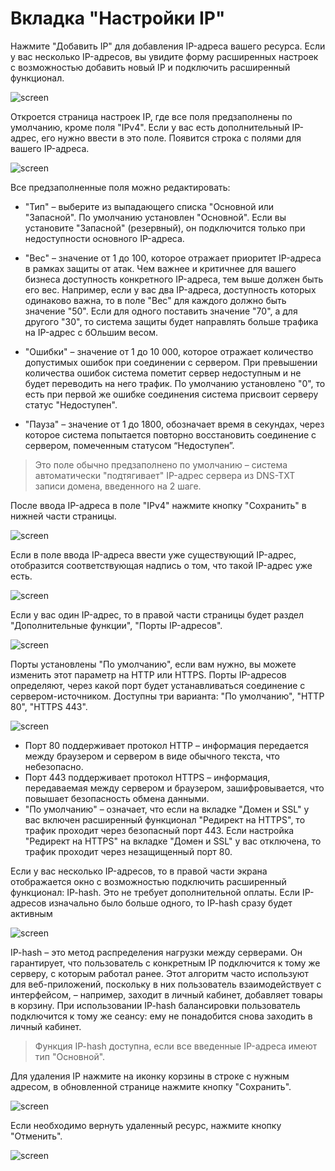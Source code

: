 # **Вкладка "Настройки IP"**
Нажмите "Добавить IP" для добавления IP-адреса вашего ресурса.
Если у вас несколько IP-адресов, вы увидите форму расширенных настроек с возможностью добавить новый IP и подключить расширенный функционал.

![screen]()

Откроется страница настроек IP, где все поля предзаполнены по умолчанию, кроме поля "IPv4".
Если у вас есть дополнительный IP-адрес, его нужно ввести в это поле.
Появится строка с полями для вашего IP-адреса.

![screen]()

Все предзаполненные поля можно редактировать:

- "Тип" – выберите из выпадающего списка "Основной или "Запасной". По умолчанию установлен "Основной". Если вы установите "Запасной" (резервный), он подключится только при недоступности основного IP-адреса.

- "Вес" – значение от 1 до 100, которое отражает приоритет IP-адреса в рамках защиты от атак. Чем важнее и критичнее для вашего бизнеса доступность конкретного IP-адреса, тем выше должен быть его вес. Например, если у вас два IP-адреса, доступность которых одинаково важна, то в поле "Вес" для каждого должно быть значение "50". Если для одного поставить значение "70", а для другого "30", то система защиты будет направлять больше трафика на IP-адрес с бОльшим весом.

- "Ошибки" – значение от 1 до 10 000, которое отражает количество допустимых ошибок при соединении с сервером. При превышении количества ошибок система пометит сервер недоступным и не будет переводить на него трафик. По умолчанию установлено "0", то есть при первой же ошибке соединения система присвоит серверу статус "Недоступен".

- "Пауза" – значение от 1 до 1800, обозначает время в секундах, через которое система попытается повторно восстановить соединение с сервером, помеченным статусом “Недоступен”.


> Это поле обычно предзаполнено по умолчанию – система автоматически "подтягивает" IP-адрес сервера из DNS-TXT записи домена, введенного на 2 шаге.


После ввода IP-адреса в поле "IPv4" нажмите кнопку "Сохранить" в нижней части страницы.

![screen]()

Если в поле ввода IP-адреса ввести уже существующий IP-адрес, отобразится соответствующая надпись о том, что такой IP-адрес уже есть.

![screen]()

Если у вас один IP-адрес, то в правой части страницы будет раздел "Дополнительные функции", "Порты IP-адресов".

![screen]()

Порты установлены "По умолчанию", если вам нужно, вы можете изменить этот параметр на HTTP или HTTPS. Порты IP-адресов определяют, через какой порт будет устанавливаться соединение с сервером-источником. Доступны три варианта: "По умолчанию", "HTTP 80", "HTTPS 443".

![screen]()

- Порт 80 поддерживает протокол HTTP – информация передается между браузером и сервером в виде обычного текста, что небезопасно.
- Порт 443 поддерживает протокол HTTPS – информация, передаваемая между сервером и браузером, зашифровывается, что повышает безопасность обмена данными.
- "По умолчанию" – означает, что если на вкладке "Домен и SSL" у вас включен расширенный функционал "Редирект на HTTPS", то трафик проходит через безопасный порт 443. Если настройка "Редирект на HTTPS" на вкладке "Домен и SSL" у вас отключена, то трафик проходит через незащищенный порт 80.

Если у вас несколько IP-адресов, то в правой части экрана отображается окно с возможностью подключить расширенный функционал: IP-hash. Это не требует дополнительной оплаты.
Если IP-адресов изначально было больше одного, то IP-hash сразу будет активным

![screen]()

IP-hash – это метод распределения нагрузки между серверами. Он гарантирует, что пользователь с конкретным IP подключится к тому же серверу, с которым работал ранее. Этот алгоритм часто используют для веб-приложений, поскольку в них пользователь взаимодействует с интерфейсом, – например, заходит в личный кабинет, добавляет товары в корзину. При использовании IP-hash балансировки пользователь подключится к тому же сеансу: ему не понадобится снова заходить в личный кабинет.

> Функция IP-hash доступна, если все введенные IP-адреса имеют тип "Основной".

Для удаления IP нажмите на иконку корзины в строке с нужным адресом, в обновленной странице нажмите кнопку "Сохранить".

![screen]()

Если необходимо вернуть удаленный ресурс, нажмите кнопку "Отменить".

![screen]()
